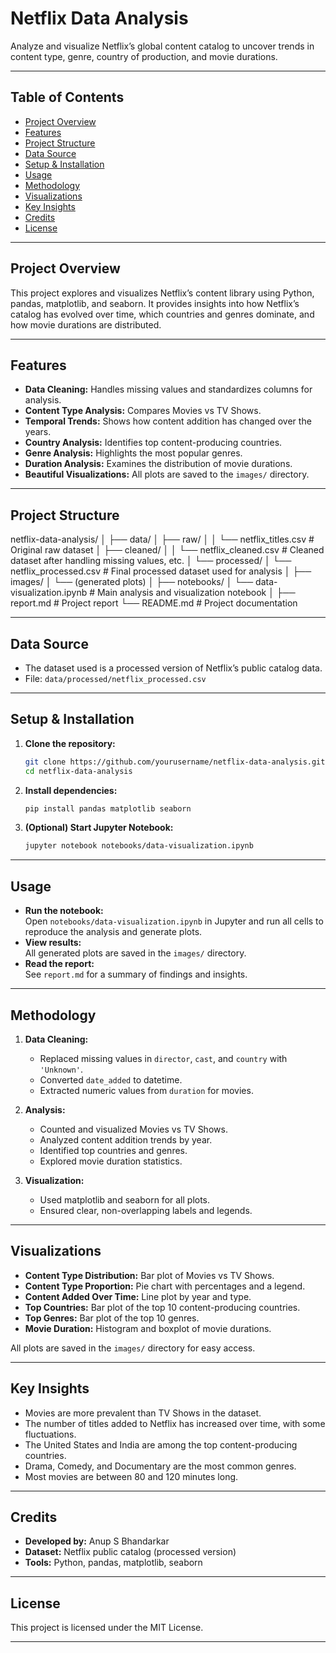 # Netflix Data Analysis

Analyze and visualize Netflix’s global content catalog to uncover trends in content type, genre, country of production, and movie durations.

---

## Table of Contents

- [Project Overview](#project-overview)
- [Features](#features)
- [Project Structure](#project-structure)
- [Data Source](#data-source)
- [Setup & Installation](#setup--installation)
- [Usage](#usage)
- [Methodology](#methodology)
- [Visualizations](#visualizations)
- [Key Insights](#key-insights)
- [Credits](#credits)
- [License](#license)

---

## Project Overview

This project explores and visualizes Netflix’s content library using Python, pandas, matplotlib, and seaborn. It provides insights into how Netflix’s catalog has evolved over time, which countries and genres dominate, and how movie durations are distributed.

---

## Features

- **Data Cleaning:** Handles missing values and standardizes columns for analysis.
- **Content Type Analysis:** Compares Movies vs TV Shows.
- **Temporal Trends:** Shows how content addition has changed over the years.
- **Country Analysis:** Identifies top content-producing countries.
- **Genre Analysis:** Highlights the most popular genres.
- **Duration Analysis:** Examines the distribution of movie durations.
- **Beautiful Visualizations:** All plots are saved to the `images/` directory.

---

## Project Structure

netflix-data-analysis/
│
├── data/
│   ├── raw/
│   │   └── netflix_titles.csv           # Original raw dataset
│   ├── cleaned/
│   │   └── netflix_cleaned.csv          # Cleaned dataset after handling missing values, etc.
│   └── processed/
│       └── netflix_processed.csv        # Final processed dataset used for analysis
│
├── images/
│   └── (generated plots)
│
├── notebooks/
│   └── data-visualization.ipynb         # Main analysis and visualization notebook
│
├── report.md                            # Project report
└── README.md                            # Project documentation

---

## Data Source

- The dataset used is a processed version of Netflix’s public catalog data.
- File: `data/processed/netflix_processed.csv`

---

## Setup & Installation

1. **Clone the repository:**
   ```bash
   git clone https://github.com/yourusername/netflix-data-analysis.git
   cd netflix-data-analysis
   ```

2. **Install dependencies:**
   ```bash
   pip install pandas matplotlib seaborn
   ```

3. **(Optional) Start Jupyter Notebook:**
   ```bash
   jupyter notebook notebooks/data-visualization.ipynb
   ```

---

## Usage

- **Run the notebook:**  
  Open `notebooks/data-visualization.ipynb` in Jupyter and run all cells to reproduce the analysis and generate plots.
- **View results:**  
  All generated plots are saved in the `images/` directory.
- **Read the report:**  
  See `report.md` for a summary of findings and insights.

---

## Methodology

1. **Data Cleaning:**
   - Replaced missing values in `director`, `cast`, and `country` with `'Unknown'`.
   - Converted `date_added` to datetime.
   - Extracted numeric values from `duration` for movies.

2. **Analysis:**
   - Counted and visualized Movies vs TV Shows.
   - Analyzed content addition trends by year.
   - Identified top countries and genres.
   - Explored movie duration statistics.

3. **Visualization:**
   - Used matplotlib and seaborn for all plots.
   - Ensured clear, non-overlapping labels and legends.

---

## Visualizations

- **Content Type Distribution:** Bar plot of Movies vs TV Shows.
- **Content Type Proportion:** Pie chart with percentages and a legend.
- **Content Added Over Time:** Line plot by year and type.
- **Top Countries:** Bar plot of the top 10 content-producing countries.
- **Top Genres:** Bar plot of the top 10 genres.
- **Movie Duration:** Histogram and boxplot of movie durations.

All plots are saved in the `images/` directory for easy access.

---

## Key Insights

- Movies are more prevalent than TV Shows in the dataset.
- The number of titles added to Netflix has increased over time, with some fluctuations.
- The United States and India are among the top content-producing countries.
- Drama, Comedy, and Documentary are the most common genres.
- Most movies are between 80 and 120 minutes long.

---

## Credits

- **Developed by:** Anup S Bhandarkar 
- **Dataset:** Netflix public catalog (processed version)
- **Tools:** Python, pandas, matplotlib, seaborn

---

## License

This project is licensed under the MIT License.

---
